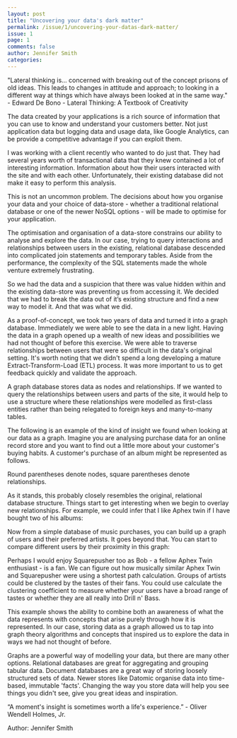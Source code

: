 ```yaml
---
layout: post
title: "Uncovering your data's dark matter"
permalink: /issue/1/uncovering-your-datas-dark-matter/
issue: 1
page: 1
comments: false
author: Jennifer Smith
categories:
---
```

"Lateral thinking is... concerned with breaking out of the concept prisons of old ideas. This leads to changes in attitude and approach; to looking in a different way at things which have always been looked at in the same way." - Edward De Bono - Lateral Thinking: A Textbook of Creativity

The data created by your applications is a rich source of information that you can use to know and understand your customers better. Not just application data but logging data and usage data, like Google Analytics, can be provide a competitive advantage if you can exploit them.

I was working with a client recently who wanted to do just that. They had several years worth of transactional data that they knew contained a lot of interesting information. Information about how their users interacted with the site and with each other. Unfortunately, their existing database did not make it easy to perform this analysis. 

This is not an uncommon problem. The decisions about how you organise your data and your choice of data-store - whether a traditional relational database or one of the newer NoSQL options - will be made to optimise for your application.

The optimisation and organisation of a data-store constrains our ability to analyse and explore the data. In our case, trying to query interactions and relationships between users in the existing, relational database descended into complicated join statements and temporary tables. Aside from the performance, the complexity of the SQL statements made the whole venture extremely frustrating.

So we had the data and a suspicion that there was value hidden within and the existing data-store was preventing us from accessing it. We decided that we had to break the data out of it’s existing structure and find a new way to model it. And that was what we did.

As a proof-of-concept, we took two years of data and turned it into a graph database. Immediately we were able to see the data in a new light. Having the data in a graph opened up a wealth of new ideas and possibilities we had not thought of before this exercise. We were able to traverse relationships between users that were so difficult in the data's original setting. It's worth noting that we didn't spend a long developing a mature Extract-Transform-Load (ETL) process. It was more important to us to get feedback quickly and validate the approach.

A graph database stores data as nodes and relationships. If we wanted to query the relationships between users and parts of the site, it would help to use a structure where these relationships were modelled as first-class entities rather than being relegated to foreign keys and many-to-many tables. 

The following is an example of the kind of insight we found when looking at our data as a graph. Imagine you are analysing purchase data for an online record store and you want to find out a little more about your customer's buying habits. A customer's purchase of an album might be represented as follows.

Round parentheses denote nodes, square parentheses denote relationships.

As it stands, this probably closely resembles the original, relational database structure. Things start to get interesting when we begin to overlay new relationships. For example, we could infer that I like Aphex twin if I have bought two of his albums:

Now from a simple database of music purchases, you can build up a graph of users and their preferred artists. It goes beyond that. You can start to compare different users by their proximity in this graph:

Perhaps I would enjoy Squarepusher too as Bob - a fellow Aphex Twin enthusiast - is a fan.
We can figure out how musically similar Aphex Twin and Squarepusher were using a shortest path calculation. Groups of artists could be clustered by the tastes of their fans. You could use calculate the clustering coefficient to measure whether your users have a broad range of tastes or whether they are all really into Drill n' Bass.

This example shows the ability to combine both an awareness of what the data represents with concepts that arise purely through how it is represented. In our case, storing data as a graph allowed us to tap into graph theory algorithms and concepts that inspired us to explore the data in ways we had not thought of before.

Graphs are a powerful way of modelling your data, but there are many other options. Relational databases are great for aggregating and grouping tabular data. Document databases are a great way of storing loosely structured sets of data. Newer stores like Datomic organise data into time-based, immutable 'facts'. Changing the way you store data will help you see things you didn't see, give you great ideas and inspiration. 

“A moment's insight is sometimes worth a life's experience.” - Oliver Wendell Holmes, Jr. 

Author: Jennifer Smith
